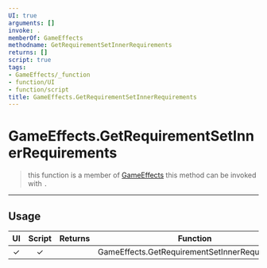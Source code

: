 ```yaml
---
UI: true
arguments: []
invoke: .
memberOf: GameEffects
methodname: GetRequirementSetInnerRequirements
returns: []
script: true
tags:
- GameEffects/_function
- function/UI
- function/script
title: GameEffects.GetRequirementSetInnerRequirements
---
```

# GameEffects.GetRequirementSetInnerRequirements
> this function is a member of [GameEffects](civ-6/lua/GameEffects.md)
> this method can be invoked with `.`
-----
## Usage
|  UI | Script | Returns | Function | Arguments |
|:---:|:------:|-------:|:--------:|:---------|
|✓|✓||GameEffects.GetRequirementSetInnerRequirements||
